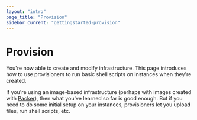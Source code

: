 ```yaml
---
layout: "intro"
page_title: "Provision"
sidebar_current: "gettingstarted-provision"
---
```


# Provision

You're now able to create and modify infrastructure. This page
introduces how to use provisioners to run basic shell scripts on
instances when they're created.

If you're using an image-based infrastructure (perhaps with images
created with [Packer](http://www.packer.io)), then what you've
learned so far is good enough. But if you need to do some initial
setup on your instances, provisioners let you upload files,
run shell scripts, etc.


